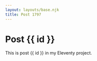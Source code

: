 ```yaml
---
layout: layouts/base.njk
title: Post 1797
---
```


# Post {{ id }}

This is post {{ id }} in my Eleventy project.
